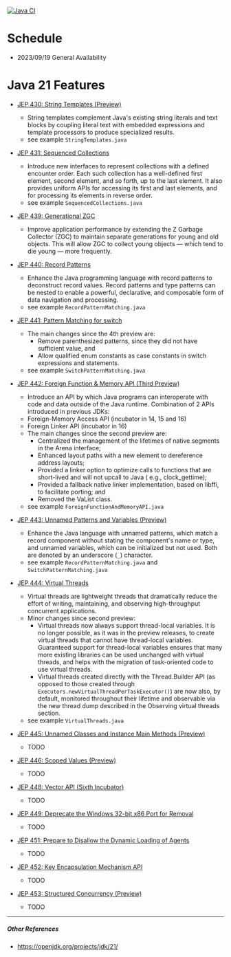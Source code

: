 [![Java CI](https://github.com/xtermi2/java21/actions/workflows/maven.yml/badge.svg)](https://github.com/xtermi2/java21/actions/workflows/maven.yml)

# Schedule

- 2023/09/19 General Availability

# Java 21 Features

- [JEP 430: String Templates (Preview)](https://openjdk.org/jeps/430)
    - String templates complement Java's existing string literals and text blocks by coupling literal text with embedded
      expressions and template processors to produce specialized results.
    - see example `StringTemplates.java`
- [JEP 431: Sequenced Collections](https://openjdk.org/jeps/431)
    - Introduce new interfaces to represent collections with a defined encounter order. Each such collection has a
      well-defined first element, second element, and so forth, up to the last element. It also provides uniform APIs
      for accessing its first and last elements, and for processing its elements in reverse order.
    - see example `SequencedCollections.java`
- [JEP 439: Generational ZGC](https://openjdk.org/jeps/439)
    - Improve application performance by extending the Z Garbage Collector (ZGC) to maintain separate generations for
      young and old objects. This will allow ZGC to collect young objects — which tend to die young — more frequently.
- [JEP 440: Record Patterns](https://openjdk.org/jeps/440)
    - Enhance the Java programming language with record patterns to deconstruct record values. Record patterns and type
      patterns can be nested to enable a powerful, declarative, and composable form of data navigation and processing.
    - see example `RecordPatternMatching.java`
- [JEP 441: Pattern Matching for switch](https://openjdk.java.net/jeps/441)
    - The main changes since the 4th preview are:
        - Remove parenthesized patterns, since they did not have sufficient value, and
        - Allow qualified enum constants as case constants in switch expressions and statements.
    - see example `SwitchPatternMatching.java`
- [JEP 442: Foreign Function & Memory API (Third Preview)](https://openjdk.java.net/jeps/442)
    - Introduce an API by which Java programs can interoperate with code and data outside of the Java runtime.
      Combination of 2 APIs introduced in previous JDKs:
    - Foreign-Memory Access API (incubator in 14, 15 and 16)
    - Foreign Linker API (incubator in 16)
    - The main changes since the second preview are:
        - Centralized the management of the lifetimes of native segments in the Arena interface;
        - Enhanced layout paths with a new element to dereference address layouts;
        - Provided a linker option to optimize calls to functions that are short-lived and will not upcall to Java (
          e.g., clock_gettime);
        - Provided a fallback native linker implementation, based on libffi, to facilitate porting; and
        - Removed the VaList class.
    - see example `ForeignFunctionAndMemoryAPI.java`
- [JEP 443: Unnamed Patterns and Variables (Preview)](https://openjdk.org/jeps/443)
    - Enhance the Java language with unnamed patterns, which match a record component without stating the component's
      name or type, and unnamed variables, which can be initialized but not used. Both are denoted by an
      underscore (`_`) character.
    - see example `RecordPatternMatching.java` and `SwitchPatternMatching.java`

- [JEP 444: Virtual Threads](https://openjdk.org/jeps/444)
  - Virtual threads are lightweight threads that dramatically reduce the effort of writing, maintaining, and observing high-throughput concurrent applications. 
  - Minor changes since second preview:
    - Virtual threads now always support thread-local variables. It is no longer possible, as it was in the preview releases, to create virtual threads that cannot have thread-local variables. Guaranteed support for thread-local variables ensures that many more existing libraries can be used unchanged with virtual threads, and helps with the migration of task-oriented code to use virtual threads.
    - Virtual threads created directly with the Thread.Builder API (as opposed to those created through `Executors.newVirtualThreadPerTaskExecutor()`) are now also, by default, monitored throughout their lifetime and observable via the new thread dump described in the Observing virtual threads section.
  - see example `VirtualThreads.java`
- [JEP 445: Unnamed Classes and Instance Main Methods (Preview)](https://openjdk.org/jeps/445)
    - TODO
- [JEP 446: Scoped Values (Preview)](https://openjdk.org/jeps/446)
    - TODO
- [JEP 448: Vector API (Sixth Incubator)](https://openjdk.org/jeps/448)
    - TODO
- [JEP 449: Deprecate the Windows 32-bit x86 Port for Removal](https://openjdk.org/jeps/449)
    - TODO
- [JEP 451: Prepare to Disallow the Dynamic Loading of Agents](https://openjdk.org/jeps/451)
    - TODO
- [JEP 452: Key Encapsulation Mechanism API](https://openjdk.org/jeps/452)
    - TODO
- [JEP 453: Structured Concurrency (Preview)](https://openjdk.org/jeps/453)
    - TODO

----------------------

##### Other References

- https://openjdk.org/projects/jdk/21/
